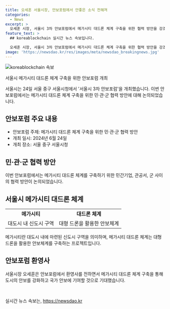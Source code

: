 ```yaml
---
title: 오세훈 서울시장, 안보포럼에서 안좋은 소식 전해져
categories:
  - News
excerpt: >
  오세훈 시장, 서울시 3차 안보포럼에서 메가시티 대드론 체계 구축을 위한 협력 방안을 강조.민·관·군 협력으로 안보 강화하며 미래를 준비하자.
feature_text: >
  ## koreablockchain 실시간 뉴스 속보입니다.

  오세훈 시장, 서울시 3차 안보포럼에서 메가시티 대드론 체계 구축을 위한 협력 방안을 강조.민·관·군 협력으로 안보 강화하며 미래를 준비하자.
image: 'https://newsdao.kr/res/images/meta/newsdao_breakingnews.jpg'
---
```


<p><img src="https://newsdao.kr/res/images/meta/newsdao_breakingnews.jpg" alt="koreablockchain 속보" /></p>

<p>서울시 메가시티 대드론 체계 구축을 위한 안보포럼 개최</p>

<p data-ke-size="size16">서울시는 24일 서울 중구 서울시청에서 '서울시 3차 안보포럼'을 개최했습니다. 이번 안보포럼에서는 메가시티 대드론 체계 구축을 위한 민·관·군 협력 방안에 대해 논의되었습니다. </p>

<h2 data-ke-size="size26">안보포럼 주요 내용</h2>

<ul>
<li>안보포럼 주제: 메가시티 대드론 체계 구축을 위한 민·관·군 협력 방안</li>
<li>개최 일시: 2024년 6월 24일</li>
<li>개최 장소: 서울 중구 서울시청</li>
</ul>

<h2 data-ke-size="size26">민·관·군 협력 방안</h2>

<p data-ke-size="size16">이번 안보포럼에서는 메가시티 대드론 체계를 구축하기 위한 민간기업, 관공서, 군 사이의 협력 방안이 논의되었습니다.</p>

<h2 data-ke-size="size26">서울시 메가시티 대드론 체계</h2>

<table>
<tbody>
<tr>
<td style="text-align: center; height: 17px;"><b>메가시티</b></td>
<td style="text-align: center; height: 17px;"><b>대드론 체계</b></td>
</tr>
<tr>
<td style="text-align: center; height: 17px;">대도시 내 신도시 구역</td>
<td style="text-align: center; height: 17px;">대형 드론을 활용한 안보체계</td>
</tr>
</tbody>
</table>

<p data-ke-size="size16">메가시티란 대도시 내에 마련된 신도시 구역을 의미하며, 메가시티 대드론 체계는 대형 드론을 활용한 안보체계를 구축하는 프로젝트입니다.</p>

<h2 data-ke-size="size26">안보포럼 환영사</h2>

<p data-ke-size="size16">서울시장 오세훈은 안보포럼에서 환영사를 전하면서 메가시티 대드론 체계 구축을 통해 도시의 안보를 강화하고 국가 안보에 기여할 것으로 기대했습니다. </p>

<p data-ke-size="size16">&nbsp;</p>
실시간 뉴스 속보는, <a href="https://newsdao.kr" rel="dofollow">https://newsdao.kr</a>


